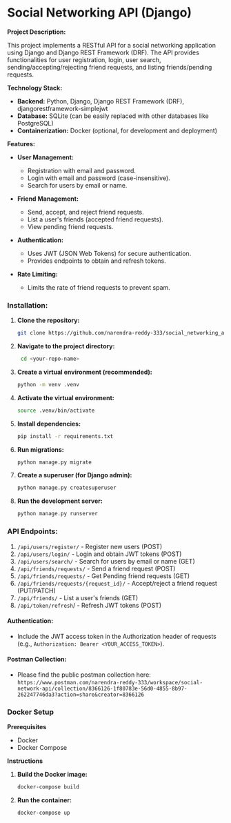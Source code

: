 # Social Networking API (Django)

**Project Description:**

This project implements a RESTful API for a social networking application using Django and Django REST Framework (DRF). The API provides functionalities for user registration, login, user search, sending/accepting/rejecting friend requests, and listing friends/pending requests.

**Technology Stack:**

* **Backend:** Python, Django, Django REST Framework (DRF), djangorestframework-simplejwt
* **Database:** SQLite (can be easily replaced with other databases like PostgreSQL)
* **Containerization:** Docker (optional, for development and deployment)

**Features:**

* **User Management:**
    * Registration with email and password.
    * Login with email and password (case-insensitive).
    * Search for users by email or name.

* **Friend Management:**
    * Send, accept, and reject friend requests.
    * List a user's friends (accepted friend requests).
    * View pending friend requests.

* **Authentication:**
    * Uses JWT (JSON Web Tokens) for secure authentication.
    * Provides endpoints to obtain and refresh tokens.

* **Rate Limiting:**
    * Limits the rate of friend requests to prevent spam.

### **Installation:**

1. **Clone the repository:**
   ```bash
   git clone https://github.com/narendra-reddy-333/social_networking_api.git

2. **Navigate to the project directory:**
   ```bash
    cd <your-repo-name>

3. **Create a virtual environment (recommended):**
   ```bash
   python -m venv .venv
   
4. **Activate the virtual environment:**
   ```bash
   source .venv/bin/activate
   
5. **Install dependencies:**
   ```bash
   pip install -r requirements.txt
   
6. **Run migrations:**
   ```bash
   python manage.py migrate
   
7. **Create a superuser (for Django admin):**
   ```bash
   python manage.py createsuperuser
   
8. **Run the development server:**
   ```bash
   python manage.py runserver

### API Endpoints:

1. `/api/users/register/` - Register new users (POST)
2. `/api/users/login/` - Login and obtain JWT tokens (POST)
3. `/api/users/search/` - Search for users by email or name (GET)
4. `/api/friends/requests/` - Send a friend request (POST)
5. `/api/friends/requests/` - Get Pending friend requests (GET)
6. `/api/friends/requests/{request_id}/` - Accept/reject a friend request (PUT/PATCH)
7. `/api/friends/` - List a user's friends (GET)
8. `/api/token/refresh`/ - Refresh JWT tokens (POST)


#### Authentication:

* Include the JWT access token in the Authorization header of requests (e.g., `Authorization: Bearer <YOUR_ACCESS_TOKEN>`).

#### Postman Collection:
* Please find the public postman collection here: `https://www.postman.com/narendra-reddy-333/workspace/social-network-api/collection/8366126-1f80783e-56d0-4855-8b97-262247746da3?action=share&creator=8366126`

### Docker Setup

**Prerequisites**
* Docker
* Docker Compose

**Instructions**

1. **Build the Docker image:**
   ```bash
   docker-compose build

2. **Run the container:**
    ```bash
   docker-compose up
